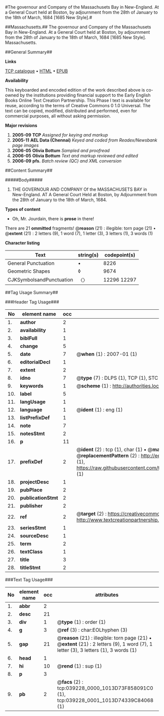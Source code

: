 #The governour and Company of the Massachusets Bay in New-England. At a General Court held at Boston, by adjournment from the 28th of January to the 18th of March, 1684 [1685 New Style].#

##Massachusetts.##
The governour and Company of the Massachusets Bay in New-England. At a General Court held at Boston, by adjournment from the 28th of January to the 18th of March, 1684 [1685 New Style].
Massachusetts.

##General Summary##

**Links**

[TCP catalogue](http://www.ota.ox.ac.uk/tcp/)  • 
[HTML](http://tei.it.ox.ac.uk/tcp/Texts-HTML/free/N29/N29460.html)  • 
[EPUB](http://tei.it.ox.ac.uk/tcp/Texts-EPUB/free/N29/N29460.epub)

**Availability**

This keyboarded and encoded edition of the
	       work described above is co-owned by the institutions
	       providing financial support to the Early English Books
	       Online Text Creation Partnership. This Phase I text is
	       available for reuse, according to the terms of Creative
	       Commons 0 1.0 Universal. The text can be copied,
	       modified, distributed and performed, even for
	       commercial purposes, all without asking permission.

**Major revisions**

1. __2005-09__ __TCP__ *Assigned for keying and markup*
1. __2005-11__ __AEL Data (Chennai)__ *Keyed and coded from Readex/Newsbank page images*
1. __2006-05__ __Olivia Bottum__ *Sampled and proofread*
1. __2006-05__ __Olivia Bottum__ *Text and markup reviewed and edited*
1. __2006-09__ __pfs.__ *Batch review (QC) and XML conversion*

##Content Summary##

#####Body#####

1. THE GOVERNOUR AND COMPANY Of the MASSACHUSETS BAY in New-England. AT A General Court Held at Boston, by Adjournment from the 28th of January to the 18th of March, 1684.

**Types of content**

  * Oh, Mr. Jourdain, there is **prose** in there!

There are 21 **ommitted** fragments! 
 @__reason__ (21) : illegible: torn page (21)  •  @__extent__ (21) : 2 letters (9), 1 word (7), 1 letter (3), 3 letters (1), 3 words (1)

**Character listing**


|Text|string(s)|codepoint(s)|
|---|---|---|
|General Punctuation|•|8226|
|Geometric Shapes|◊|9674|
|CJKSymbolsandPunctuation|〈〉|12296 12297|

##Tag Usage Summary##

###Header Tag Usage###

|No|element name|occ|attributes|
|---|---|---|---|
|1.|__author__|2||
|2.|__availability__|1||
|3.|__biblFull__|1||
|4.|__change__|5||
|5.|__date__|7| @__when__ (1) : 2007-01 (1)|
|6.|__editorialDecl__|1||
|7.|__extent__|2||
|8.|__idno__|7| @__type__ (7) : DLPS (1), TCP (1), STC (2), NOTIS (1), IMAGE-SET (1), EVANS-CITATION (1)|
|9.|__keywords__|1| @__scheme__ (1) : http://authorities.loc.gov/ (1)|
|10.|__label__|5||
|11.|__langUsage__|1||
|12.|__language__|1| @__ident__ (1) : eng (1)|
|13.|__listPrefixDef__|1||
|14.|__note__|7||
|15.|__notesStmt__|2||
|16.|__p__|11||
|17.|__prefixDef__|2| @__ident__ (2) : tcp (1), char (1)  •  @__matchPattern__ (2) : ([0-9\-]+):([0-9IVX]+) (1), (.+) (1)  •  @__replacementPattern__ (2) : http://eebo.chadwyck.com/downloadtiff?vid=$1&page=$2 (1), https://raw.githubusercontent.com/textcreationpartnership/Texts/master/tcpchars.xml#$1 (1)|
|18.|__projectDesc__|1||
|19.|__pubPlace__|2||
|20.|__publicationStmt__|2||
|21.|__publisher__|2||
|22.|__ref__|2| @__target__ (2) : https://creativecommons.org/publicdomain/zero/1.0/ (1), http://www.textcreationpartnership.org/docs/. (1)|
|23.|__seriesStmt__|1||
|24.|__sourceDesc__|1||
|25.|__term__|2||
|26.|__textClass__|1||
|27.|__title__|3||
|28.|__titleStmt__|2||


###Text Tag Usage###

|No|element name|occ|attributes|
|---|---|---|---|
|1.|__abbr__|2||
|2.|__desc__|21||
|3.|__div__|1| @__type__ (1) : order (1)|
|4.|__g__|3| @__ref__ (3) : char:EOLhyphen (3)|
|5.|__gap__|21| @__reason__ (21) : illegible: torn page (21)  •  @__extent__ (21) : 2 letters (9), 1 word (7), 1 letter (3), 3 letters (1), 3 words (1)|
|6.|__head__|1||
|7.|__hi__|10| @__rend__ (1) : sup (1)|
|8.|__p__|3||
|9.|__pb__|2| @__facs__ (2) : tcp:039228_0000_1013D73F858091C0 (1), tcp:039228_0001_1013D74339C84068 (1)|
